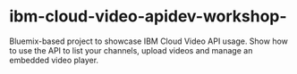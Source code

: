 # ibm-cloud-video-apidev-workshop-
Bluemix-based project to showcase IBM Cloud Video API usage. Show how to use the API to list your channels, upload videos and manage an embedded video player. 
